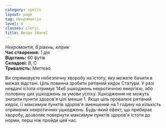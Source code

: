 ```yaml
---
category: spells
layout: page
tag: Некромантія
level: 6
classes: cleric
title: Шкода [Harm]
---
```


_Некромантія, 6 рівень; клірик_    
**Час створення:** 1 дія    
**Відстань:** 60 футів    
**Складові:** В, С    
**Тривалість:** Миттєво    

Ви спрямовуєте небезпечну хворобу на істоту, яку можете бачити в межах відстані. Ціль повинна зробити рятівний кидок Статури. У разі невдачі істота отримує 14к6 ушкоджень некротичною енергією, або половину цих ушкоджень за умови успіху. Ушкодження не можуть знизити пункти здоров'я цілі менше 1. Якщо ціль провалює рятівний кидок, її максимум пунктів здоров'я зменшений на 1 годину на кількість отриманих некротичних ушкоджень. Будь-який ефект, що прибирає хворобу, дозволяє повернути максимум пунктів здоров'я істоти до норми, перш ніж пройде цей час. 
